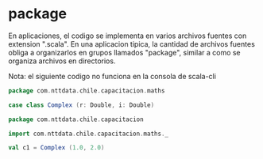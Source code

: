 # package

En aplicaciones, el codigo se implementa en varios archivos fuentes con extension ".scala".  En una aplicacion tipica, la cantidad de archivos fuentes obliga a organizarlos en grupos llamados "package", similar a como se organiza archivos en directorios.

Nota: el siguiente codigo no funciona en la consola de scala-cli

````scala
package com.nttdata.chile.capacitacion.maths

case class Complex (r: Double, i: Double)
````


````scala
package com.nttdata.chile.capacitacion

import com.nttdata.chile.capacitacion.maths._

val c1 = Complex (1.0, 2.0) 
````
